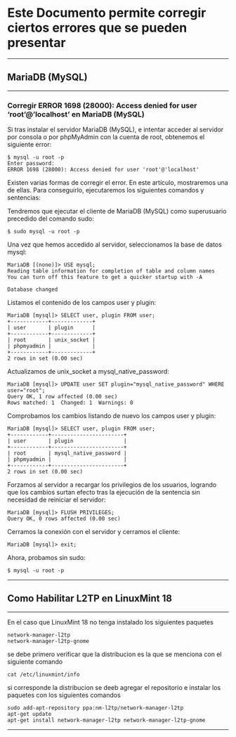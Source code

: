 # Este Documento permite corregir ciertos errores que se pueden presentar #
----
## MariaDB (MySQL) ##
---
### Corregir ERROR 1698 (28000): Access denied for user ‘root’@’localhost’ en MariaDB (MySQL) ###
Si tras instalar el servidor MariaDB (MySQL), e intentar acceder al servidor por consola o por phpMyAdmin con la cuenta de root, obtenemos el siguiente error:
```
$ mysql -u root -p
Enter password: 
ERROR 1698 (28000): Access denied for user 'root'@'localhost'
```
Existen varias formas de corregir el error. En este artículo, mostraremos una de ellas. Para conseguirlo, ejecutaremos los siguientes comandos y sentencias:

Tendremos que ejecutar el cliente de MariaDB (MySQL) como superusuario precedido del comando sudo:
```
$ sudo mysql -u root -p
```
Una vez que hemos accedido al servidor, seleccionamos la base de datos mysql:

```
MariaDB [(none)]> USE mysql;
Reading table information for completion of table and column names
You can turn off this feature to get a quicker startup with -A
 
Database changed
```
Listamos el contenido de los campos user y plugin:

```
MariaDB [mysql]> SELECT user, plugin FROM user;
+------------+-------------+
| user       | plugin      |
+------------+-------------+
| root       | unix_socket |
| phpmyadmin |             |
+------------+-------------+
2 rows in set (0.00 sec)
```
Actualizamos de unix_socket a mysql_native_password:
```
MariaDB [mysql]> UPDATE user SET plugin="mysql_native_password" WHERE user="root";
Query OK, 1 row affected (0.00 sec)
Rows matched: 1  Changed: 1  Warnings: 0
```
Comprobamos los cambios listando de nuevo los campos user y plugin:

```
MariaDB [mysql]> SELECT user, plugin FROM user;
+------------+-----------------------+
| user       | plugin                |
+------------+-----------------------+
| root       | mysql_native_password |
| phpmyadmin |                       |
+------------+-----------------------+
2 rows in set (0.00 sec)
```
Forzamos al servidor a recargar los privilegios de los usuarios, logrando que los cambios surtan efecto tras la ejecución de la sentencia sin necesidad de reiniciar el servidor:
```
MariaDB [mysql]> FLUSH PRIVILEGES;
Query OK, 0 rows affected (0.00 sec)
```
Cerramos la conexión con el servidor y cerramos el cliente:
```
MariaDB [mysql]> exit;
```
Ahora, probamos sin sudo:
```
$ mysql -u root -p
```

---
## Como Habilitar L2TP en LinuxMint 18 ##
---
En el caso que LinuxMint 18 no tenga instalado los siguientes paquetes

```
network-manager-l2tp 
network-manager-l2tp-gnome
```

se debe primero verificar que la distribucion es la que se menciona con el siguiente comando

```
cat /etc/linuxmint/info
```
si corresponde la distribucion se deeb agregar el repositorio  e instalar los paquetes con los siguientes comandos
```
sudo add-apt-repository ppa:nm-l2tp/network-manager-l2tp
apt-get update
​apt-get install network-manager-l2tp network-manager-l2tp-gnome
```
---